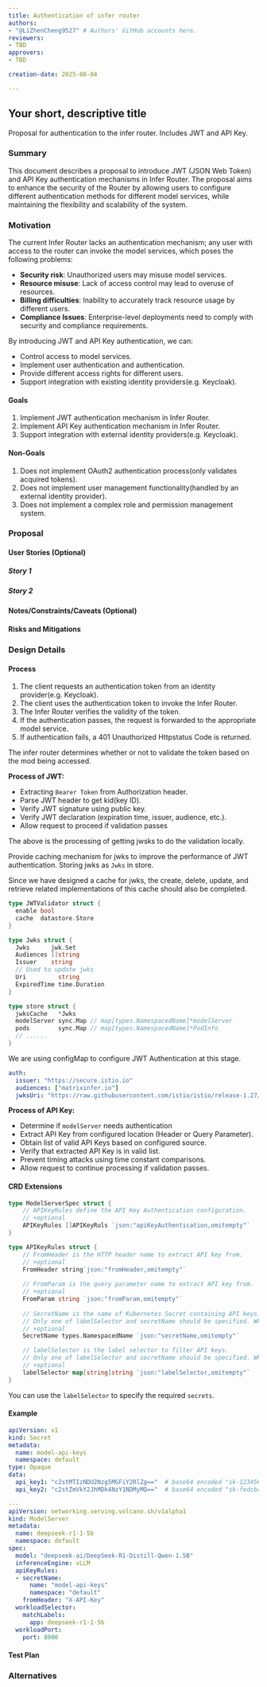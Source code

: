 ```yaml
---
title: Authentication of infer router
authors:
- "@LiZhenCheng9527" # Authors' GitHub accounts here.
reviewers:
- TBD
approvers:
- TBD

creation-date: 2025-08-04

---
```


## Your short, descriptive title

<!--
This is the title of your KEP. Keep it short, simple, and descriptive. A good
title can help communicate what the KEP is and should be considered as part of
any review.
-->

Proposal for authentication to the infer router. Includes JWT and API Key.

### Summary

<!--
This section is incredibly important for producing high-quality, user-focused
documentation such as release notes or a development roadmap.

A good summary is probably at least a paragraph in length.
-->

This document describes a proposal to introduce JWT (JSON Web Token) and API Key authentication mechanisms in Infer Router. The proposal aims to enhance the security of the Router by allowing users to configure different authentication methods for different model services, while maintaining the flexibility and scalability of the system.

### Motivation

<!--
This section is for explicitly listing the motivation, goals, and non-goals of
this KEP.  Describe why the change is important and the benefits to users.
-->

The current Infer Router lacks an authentication mechanism; any user with access to the router can invoke the model services, which poses the following problems:

- **Security risk**: Unauthorized users may misuse model services.
- **Resource misuse**: Lack of access control may lead to overuse of resources.
- **Billing difficulties**: Inability to accurately track resource usage by different users.
- **Compliance Issues**: Enterprise-level deployments need to comply with security and compliance requirements.

By introducing JWT and API Key authentication, we can:

- Control access to model services.
- Implement user authentication and authentication.
- Provide different access rights for different users.
- Support integration with existing identity providers(e.g. Keycloak).

#### Goals

<!--
List the specific goals of the KEP. What is it trying to achieve? How will we
know that this has succeeded?
-->

1. Implement JWT authentication mechanism in Infer Router.
2. Implement API Key authentication mechanism in Infer Router.
3. Support integration with external identity providers(e.g. Keycloak).

#### Non-Goals

<!--
What is out of scope for this KEP? Listing non-goals helps to focus discussion
and make progress.
-->

1. Does not implement OAuth2 authentication process(only validates acquired tokens).
2. Does not implement user management functionality(handled by an external identity provider).
3. Does not implement a complex role and permission management system.

### Proposal

<!--
This is where we get down to the specifics of what the proposal actually is.
This should have enough detail that reviewers can understand exactly what
you're proposing, but should not include things like API designs or
implementation. What is the desired outcome and how do we measure success?.
The "Design Details" section below is for the real
nitty-gritty.
-->

#### User Stories (Optional)

<!--
Detail the things that people will be able to do if this KEP is implemented.
Include as much detail as possible so that people can understand the "how" of
the system. The goal here is to make this feel real for users without getting
bogged down.
-->

##### Story 1

##### Story 2

#### Notes/Constraints/Caveats (Optional)

<!--
What are the caveats to the proposal?
What are some important details that didn't come across above?
Go in to as much detail as necessary here.
This might be a good place to talk about core concepts and how they relate.
-->

#### Risks and Mitigations

<!--
What are the risks of this proposal, and how do we mitigate?

How will security be reviewed, and by whom?

How will UX be reviewed, and by whom?

Consider including folks who also work outside the SIG or subproject.
-->

### Design Details

<!--
This section should contain enough information that the specifics of your
change are understandable. This may include API specs (though not always
required) or even code snippets. If there's any ambiguity about HOW your
proposal will be implemented, this is the place to discuss them.
-->

#### Process

1. The client requests an authentication token from an identity provider(e.g. Keycloak).
2. The client uses the authentication token to invoke the Infer Router.
3. The Infer Router verifies the validity of the token.
4. If the authentication passes, the request is forwarded to the appropriate model service.
5. If authentication fails, a 401 Unauthorized Httpstatus Code is returned.

The infer router determines whether or not to validate the token based on the mod being accessed.

**Process of JWT:**

- Extracting `Bearer Token` from Authorization header.
- Parse JWT header to get kid(key ID).
- Verify JWT signature using public key.
- Verify JWT declaration (expiration time, issuer, audience, etc.).
- Allow request to proceed if validation passes

The above is the processing of getting jwsks to do the validation locally.

Provide caching mechanism for jwks to improve the performance of JWT authentication. Storing jwks as `Jwks` in store.

Since we have designed a cache for jwks, the create, delete, update, and retrieve related implementations of this cache should also be completed.

```go
type JWTValidator struct {
  enable bool
  cache  datastore.Store
}

type Jwks struct {
  Jwks      jwk.Set
  Audiences []string
  Issuer    string
  // Used to update jwks
  Uri         string
  ExpiredTime time.Duration
}

type store struct {
  jwksCache   *Jwks
  modelServer sync.Map // map[types.NamespacedName]*modelServer
  pods        sync.Map // map[types.NamespacedName]*PodInfo
  // ......
}
```

We are using configMap to configure JWT Authentication at this stage.

```yaml
auth:
  issuer: "https://secure.istio.io"
  audiences: ["matrixinfer.io"]
  jwksUri: "https://raw.githubusercontent.com/istio/istio/release-1.27/security/tools/jwt/samples/jwks.json"
```

**Process of API Key:**

- Determine if `modelServer` needs authentication
- Extract API Key from configured location (Header or Query Parameter).
- Obtain list of valid API Keys based on configured source.
- Verify that extracted API Key is in valid list.
- Prevent timing attacks using time constant comparisons.
- Allow request to continue processing if validation passes.

#### CRD Extensions

```go
type ModelServerSpec struct {
    // APIKeyRules define the API Key Authentication configuration.
    // +optional
    APIKeyRules []APIKeyRuls `json:"apiKeyAuthentication,omitempty"`
}

type APIKeyRules struct {
    // FromHeader is the HTTP header name to extract API key from.
    // +optional
    FromHeader string`json:"fromHeader,omitempty"`
    
    // FromParam is the query parameter name to extract API key from.
    // +optional
    FromParam string `json:"fromParam,omitempty"`
    
    // SecretName is the name of Kubernetes Secret containing API keys.
    // Only one of labelSelector and secretName should be specified. When both are specified, labelSelector takes precedence.
    // +optional
    SecretName types.NamespacedName `json:"secretName,omitempty"`

    // labelSelector is the label selector to filter API keys.
    // Only one of labelSelector and secretName should be specified. When both are specified, labelSelector takes precedence.
    // +optional
    labelSelector map[string]string `json:"labelSelector,omitempty"`
}
```

You can use the `labelSelector` to specify the required `secrets`.

#### Example

```yaml
apiVersion: v1
kind: Secret
metadata:
  name: model-api-keys
  namespace: default
type: Opaque
data:
  api_key1: "c2stMTIzNDU2Nzg5MGFiY2RlZg=="  # base64 encoded "sk-1234567890abcdef"
  api_key2: "c2stZmVkY2JhMDk4NzY1NDMyMQ=="  # base64 encoded "sk-fedcba0987654321"

---
apiVersion: networking.serving.volcano.sh/v1alpha1
kind: ModelServer
metadata:
  name: deepseek-r1-1-5b
  namespace: default
spec:
  model: "deepseek-ai/DeepSeek-R1-Distill-Qwen-1.5B"
  inferenceEngine: vLLM
  apiKeyRules:
  - secretName:
      name: "model-api-keys"
      namespace: "default"
    fromHeader: "X-API-Key"
  workloadSelector:
    matchLabels:
      app: deepseek-r1-1-5b
  workloadPort:
    port: 8000
```

#### Test Plan

<!--
**Note:** *Not required until targeted at a release.*

Consider the following in developing a test plan for this enhancement:
- Will there be e2e and integration tests, in addition to unit tests?
- How will it be tested in isolation vs with other components?

No need to outline all test cases, just the general strategy. Anything
that would count as tricky in the implementation, and anything particularly
challenging to test, should be called out.

-->

### Alternatives

<!--
What other approaches did you consider, and why did you rule them out? These do
not need to be as detailed as the proposal, but should include enough
information to express the idea and why it was not acceptable.
-->

<!--
Note: This is a simplified version of kubernetes enhancement proposal template.
https://github.com/kubernetes/enhancements/tree/3317d4cb548c396a430d1c1ac6625226018adf6a/keps/NNNN-kep-template
-->